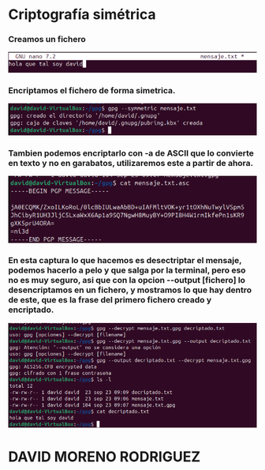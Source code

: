# Criptografía simétrica

### Creamos un fichero 
![captura1](Captura%20de%20pantalla_20250923_090556.png)

### Encriptamos el fichero de forma simetrica.
![captura2](Captura%20de%20pantalla_20250923_090717.png)

### Tambien podemos encriptarlo con -a de ASCII que lo convierte en texto y no en garabatos, utilizaremos este a partir de ahora.
![captura4](Captura%20de%20pantalla_20250923_091253.png)

### En esta captura lo que hacemos es desectriptar el mensaje, podemos hacerlo a pelo y que salga por la terminal, pero eso no es muy seguro, asi que con la opcion --output [fichero] lo desencriptamos en un fichero, y mostramos lo que hay dentro de este, que es la frase del primero fichero creado y encriptado.
![captura3](Captura%20de%20pantalla_20250923_090936.png)



# DAVID MORENO RODRIGUEZ

